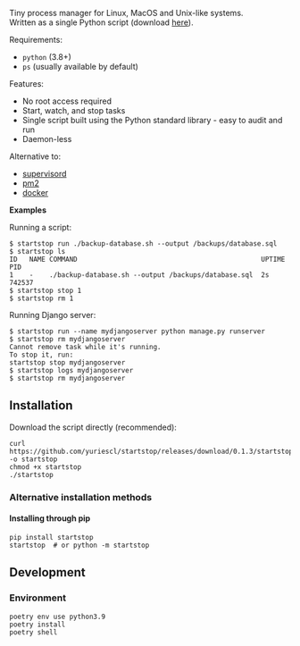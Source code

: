 Tiny process manager for Linux, MacOS and Unix-like systems.  
Written as a single Python script (download [here](https://github.com/yuriescl/startstop/releases/download/0.1.0/startstop)).

Requirements:
- `python` (3.8+)
- `ps` (usually available by default)

Features:
- No root access required
- Start, watch, and stop tasks
- Single script built using the Python standard library - easy to audit and run
- Daemon-less

Alternative to:
- [supervisord](http://supervisord.org/)
- [pm2](https://pm2.keymetrics.io/)
- [docker](https://www.docker.com/)

**Examples**

Running a script:
```
$ startstop run ./backup-database.sh --output /backups/database.sql
$ startstop ls
ID   NAME COMMAND                                              UPTIME PID    
1    -    ./backup-database.sh --output /backups/database.sql  2s     742537 
$ startstop stop 1
$ startstop rm 1
```

Running Django server:
```
$ startstop run --name mydjangoserver python manage.py runserver
$ startstop rm mydjangoserver
Cannot remove task while it's running.
To stop it, run:
startstop stop mydjangoserver
$ startstop logs mydjangoserver
$ startstop rm mydjangoserver
```

## Installation

Download the script directly (recommended):
```
curl https://github.com/yuriescl/startstop/releases/download/0.1.3/startstop.py -o startstop
chmod +x startstop
./startstop
```

### Alternative installation methods

#### Installing through pip
```
pip install startstop
startstop  # or python -m startstop
```

## Development

### Environment
```
poetry env use python3.9
poetry install
poetry shell
```
